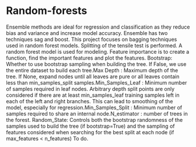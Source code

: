 # Random-forests
Ensemble methods are ideal for regression and classification as they reduce bias and variance and increase model accuracy. Ensemble has two techniques sag and boost. This project focuses on bagging techniques used in random forest models.  Splitting of the tensile test is performed. A random forest model is used for modeling. Feature importance is to create a function, find the important features and plot the features. 
Bootstrap:
Whether to use bootstrap sampling when building the tree. If False, we use the entire dataset to build each tree.Max Depth :
Maximum depth of the tree. If None, expand nodes until all leaves are pure or all leaves contain less than min_samples_split samples.Min_Samples_Leaf :
Minimum number of samples required in leaf nodes. Arbitrary depth split points are only considered if there are at least min_samples_leaf training samples left in each of the left and right branches. This can lead to smoothing of the model, especially for regression.Min_Samples_Split :
Minimum number of samples required to share an internal node.N_estimator :
number of trees in the forest. Random_State:
Controls both the bootstrap randomness of the samples used to build the tree (if bootstrap=True) and the sampling of features considered when searching for the best split at each node (if max_features < n_features) To do. 
